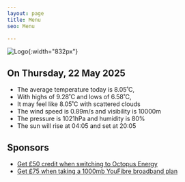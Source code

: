 ```yaml
---
layout: page
title: Menu
seo: Menu

---
```


![Logo](/images/logo.jpg){:width="832px"}

<!-- weather_marker starts -->
## On Thursday, 22 May 2025

- The average temperature today is 8.05˚C,
- With highs of 9.28˚C and lows of 6.58˚C,
- It may feel like 8.05˚C with scattered clouds
- The wind speed is 0.89m/s and visibility is 10000m
- The pressure is 1021hPa and humidity is 80%
- The sun will rise at 04:05 and set at 20:05

<!-- weather_marker ends -->

## Sponsors

- [Get £50 credit when switching to Octopus Energy](https://bit.ly/3oD1nnS)
- [Get £75 when taking a 1000mb YouFibre broadband plan](https://aklam.io/91zWhU?)
